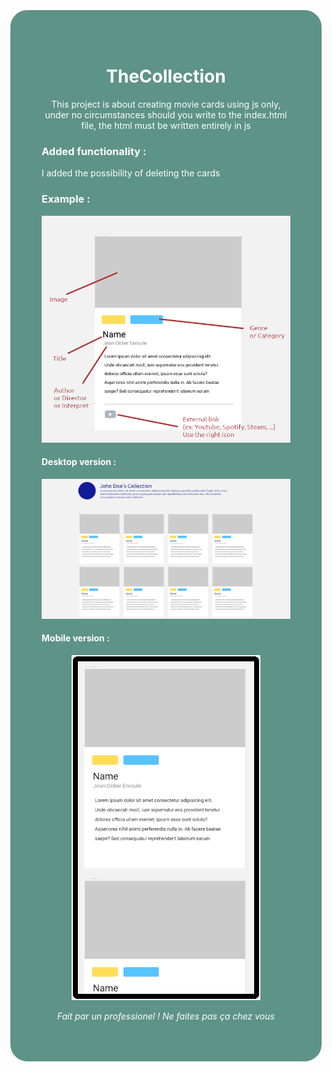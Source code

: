 <div style="border:3px white solid; padding:50px; border-radius: 30px; text-align: center; background-color: #5E9387; color: white;">
<h1> TheCollection </h1>

<p>This project is about creating movie cards using js only, under no circumstances should you write to the index.html file, the html must be written entirely in js</p>

<h3 style="text-align: left;">Added functionality :</h3>
<p style="text-align: left;">I added the possibility of deleting the cards<p>

<h3 style="text-align: left;">Example :</h3>
<img src="assets/collection_card.png" alt="Je suis un bel homme" title="Je suis un bel homme">

<h4 style="text-align: left;">Desktop version :</h4>
<img src="assets/collection_desktop.png" alt="Je suis un bel homme" title="Je suis un bel homme">

<h4 style="text-align: left;">Mobile version :</h4>
<img src="assets/collection_mobile.png" alt="Je suis un bel homme" title="Je suis un bel homme">


<i style="text-align: left;"> Fait par un professionel ! Ne faites pas ça chez vous</i>
</div>